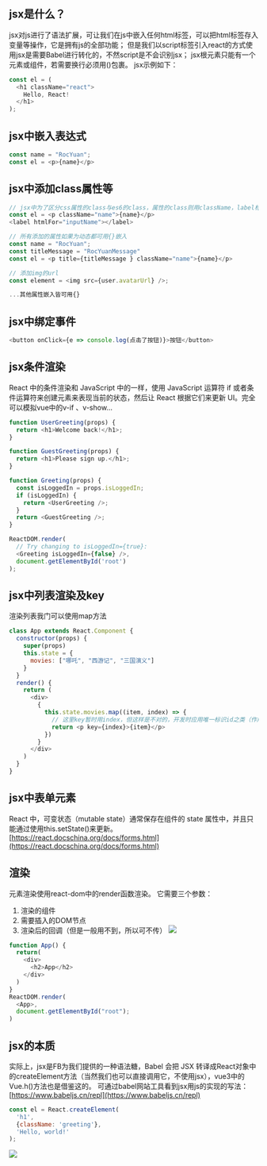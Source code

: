 ## jsx是什么？
jsx对js进行了语法扩展，可让我们在js中嵌入任何html标签，可以把html标签存入变量等操作，它是拥有js的全部功能；
但是我们以script标签引入react的方式使用jsx是需要Babel进行转化的，不然script是不会识别jsx；
jsx根元素只能有一个元素或组件，若需要换行必须用()包裹。
jsx示例如下：
```javascript
const el = (
  <h1 className="react">
    Hello, React!
  </h1>
);
```
## jsx中嵌入表达式
```javascript
const name = "RocYuan";
const el = <p>{name}</p>
```
## jsx中添加class属性等
```javascript
// jsx中为了区分css属性的class与es6的class，属性的class则用className，label标签中的for则用htmlFor替换
const el = <p className="name">{name}</p>
<label htmlFor="inputName"></label>

// 所有添加的属性如果为动态都可用{}嵌入
const name = "RocYuan";
const titleMessage = "RocYuanMessage"
const el = <p title={titleMessage } className="name">{name}</p>

// 添加img的url
const element = <img src={user.avatarUrl} />;

...其他属性嵌入皆可用{}
```
## jsx中绑定事件
```javascript
<button onClick={e => console.log(点击了按钮)}>按钮</button>
```
## jsx条件渲染
React 中的条件渲染和 JavaScript 中的一样，使用 JavaScript 运算符 if 或者条件运算符来创建元素来表现当前的状态，然后让 React 根据它们来更新 UI。完全可以模拟vue中的v-if 、v-show…
```javascript
function UserGreeting(props) {
  return <h1>Welcome back!</h1>;
}

function GuestGreeting(props) {
  return <h1>Please sign up.</h1>;
}

function Greeting(props) {
  const isLoggedIn = props.isLoggedIn;
  if (isLoggedIn) {
    return <UserGreeting />;
  }
  return <GuestGreeting />;
}

ReactDOM.render(
  // Try changing to isLoggedIn={true}:
  <Greeting isLoggedIn={false} />,
  document.getElementById('root')
);
```
## jsx中列表渲染及key
渲染列表我门可以使用map方法
```javascript
class App extends React.Component {
  constructor(props) {
    super(props)
    this.state = {
      movies: ["哪吒", "西游记", "三国演义"]
    }
  }
  render() {
    return (
      <div>
        {
          this.state.movies.map((item, index) => {
            // 这里key暂时用index，但这样是不对的，开发时应用唯一标识id之类（作用就不用多说了）
            return <p key={index}>{item}</p>
          })
        }
      </div>
    )
  }
}
```
## jsx中表单元素
React 中，可变状态（mutable state）通常保存在组件的 state 属性中，并且只能通过使用this.setState()来更新。
[https://react.docschina.org/docs/forms.html](https://react.docschina.org/docs/forms.html)
## 渲染
元素渲染使用react-dom中的render函数渲染。
它需要三个参数：
1. 渲染的组件
2. 需要插入的DOM节点
3. 渲染后的回调（但是一般用不到，所以可不传）
![](https://cdn.nlark.com/yuque/0/2021/png/2779910/1628838250486-b3660b5c-3612-45e7-acb8-9adebd453416.png#clientId=u8890d826-66e4-4&from=paste&id=u24363fc9&originHeight=123&originWidth=447&originalType=url&ratio=1&rotation=0&showTitle=false&status=done&style=none&taskId=uce9ede0a-133f-4135-8e4e-4ad75c922f6&title=)
```javascript
function App() {
  return(
    <div>
      <h2>App</h2>
    </div>
  )
}
ReactDOM.render(
  <App>,
  document.getElementById("root");
)
```
## jsx的本质
实际上，jsx是FB为我们提供的一种语法糖，Babel 会把 JSX 转译成React对象中的createElement方法（当然我们也可以直接调用它，不使用jsx），vue3中的Vue.h()方法也是借鉴这的。
可通过babel网站工具看到jsx用js的实现的写法：[https://www.babeljs.cn/repl](https://www.babeljs.cn/repl)
```javascript
const el = React.createElement(
  'h1',
  {className: 'greeting'},
  'Hello, world!'
);
```
![](https://cdn.nlark.com/yuque/0/2021/png/2779910/1628838250501-4b345b39-6963-4de7-90d3-4ae91a37bf63.png#clientId=u8890d826-66e4-4&from=paste&id=u9fbc5144&originHeight=214&originWidth=507&originalType=url&ratio=1&rotation=0&showTitle=false&status=done&style=none&taskId=u9b189b21-52fb-4e26-bef0-d32a40ff36a&title=)
